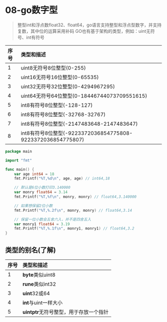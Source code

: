 # 08-go数字型

> 整型int和浮点数float32、float64，go语言支持整型和浮点型数字，并支持复数，其中位的运算采用补码
GO也有基于架构的类型，例如：uint无符号、int有符号

| 序号 | 类型和描述                                                  |
| :--- | :--------------------------------------------------------- |
| 1    | uint8无符号8位整型(0-255)                                   |
| 2    | uint16无符号16位整型(0-65535)                               |
| 3    | uint32无符号32位整型(0-4294967295)                          |
| 4    | uint64无符号64位整型(0-18446744073709551615)                |
| 5    | int8有符号8位整型(-128-127)                                 |
| 6    | int8有符号8位整型(-32768-32767)                             |
| 7    | int8有符号8位整型(-2147483648-2147483647)                   |
| 8    | int8有符号8位整型(-9223372036854775808-9223372036854775807) |

```go
package main

import "fmt"

func main() {
    var age int64 = 18
    fmt.Printf("%T,%d\n", age, age) // int64,18

    // 默认是6位小数打印3.140000
    var monry float64 = 3.14
    fmt.Printf("%T,%f\n", monry, monry) // float64,3.140000

    // 如果想保留2位小数
    fmt.Printf("%T,%.2f\n", monry, monry) // float64,3.14

    // 保留一位小数会五舍六入，并不是四舍五入
    var monry1 float64 = 3.19
    fmt.Printf("%T,%.1f\n", monry1, monry1) // float64,3.2
}
```

## 类型的别名(了解)
| 序号 | 类型和描述                            |
| :--- | :----------------------------------- |
| 1    | **byte**类似uint8                     |
| 2    | **rune**类似int32                     |
| 3    | **uint**32或64                        |
| 4    | **int**与uint一样大小                 |
| 5    | **uintptr**无符号整型，用于存放一个指针 |